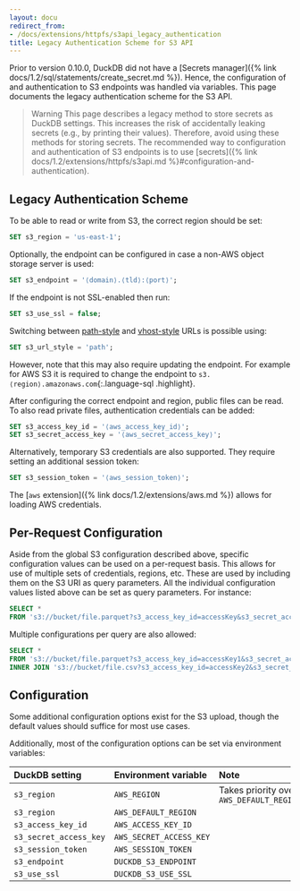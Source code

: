 ```yaml
---
layout: docu
redirect_from:
- /docs/extensions/httpfs/s3api_legacy_authentication
title: Legacy Authentication Scheme for S3 API
---
```


Prior to version 0.10.0, DuckDB did not have a [Secrets manager]({% link docs/1.2/sql/statements/create_secret.md %}). Hence, the configuration of and authentication to S3 endpoints was handled via variables. This page documents the legacy authentication scheme for the S3 API.

> Warning This page describes a legacy method to store secrets as DuckDB settings.
> This increases the risk of accidentally leaking secrets (e.g., by printing their values).
> Therefore, avoid using these methods for storing secrets.
> The recommended way to configuration and authentication of S3 endpoints is to use [secrets]({% link docs/1.2/extensions/httpfs/s3api.md %}#configuration-and-authentication).

## Legacy Authentication Scheme

To be able to read or write from S3, the correct region should be set:

```sql
SET s3_region = 'us-east-1';
```

Optionally, the endpoint can be configured in case a non-AWS object storage server is used:

```sql
SET s3_endpoint = '⟨domain⟩.⟨tld⟩:⟨port⟩';
```

If the endpoint is not SSL-enabled then run:

```sql
SET s3_use_ssl = false;
```

Switching between [path-style](https://docs.aws.amazon.com/AmazonS3/latest/userguide/VirtualHosting.html#path-style-access) and [vhost-style](https://docs.aws.amazon.com/AmazonS3/latest/userguide/VirtualHosting.html#virtual-hosted-style-access) URLs is possible using:

```sql
SET s3_url_style = 'path';
```

However, note that this may also require updating the endpoint. For example for AWS S3 it is required to change the endpoint to `s3.⟨region⟩.amazonaws.com`{:.language-sql .highlight}.

After configuring the correct endpoint and region, public files can be read. To also read private files, authentication credentials can be added:

```sql
SET s3_access_key_id = '⟨aws_access_key_id⟩';
SET s3_secret_access_key = '⟨aws_secret_access_key⟩';
```

Alternatively, temporary S3 credentials are also supported. They require setting an additional session token:

```sql
SET s3_session_token = '⟨aws_session_token⟩';
```

The [`aws` extension]({% link docs/1.2/extensions/aws.md %}) allows for loading AWS credentials.

## Per-Request Configuration

Aside from the global S3 configuration described above, specific configuration values can be used on a per-request basis. This allows for use of multiple sets of credentials, regions, etc. These are used by including them on the S3 URI as query parameters. All the individual configuration values listed above can be set as query parameters. For instance:

```sql
SELECT *
FROM 's3://bucket/file.parquet?s3_access_key_id=accessKey&s3_secret_access_key=secretKey';
```

Multiple configurations per query are also allowed:

```sql
SELECT *
FROM 's3://bucket/file.parquet?s3_access_key_id=accessKey1&s3_secret_access_key=secretKey1' t1
INNER JOIN 's3://bucket/file.csv?s3_access_key_id=accessKey2&s3_secret_access_key=secretKey2' t2;
```

## Configuration

Some additional configuration options exist for the S3 upload, though the default values should suffice for most use cases.

Additionally, most of the configuration options can be set via environment variables:

| DuckDB setting         | Environment variable    | Note                                     |
|:-----------------------|:------------------------|:-----------------------------------------|
| `s3_region`            | `AWS_REGION`            | Takes priority over `AWS_DEFAULT_REGION` |
| `s3_region`            | `AWS_DEFAULT_REGION`    |                                          |
| `s3_access_key_id`     | `AWS_ACCESS_KEY_ID`     |                                          |
| `s3_secret_access_key` | `AWS_SECRET_ACCESS_KEY` |                                          |
| `s3_session_token`     | `AWS_SESSION_TOKEN`     |                                          |
| `s3_endpoint`          | `DUCKDB_S3_ENDPOINT`    |                                          |
| `s3_use_ssl`           | `DUCKDB_S3_USE_SSL`     |                                          |
